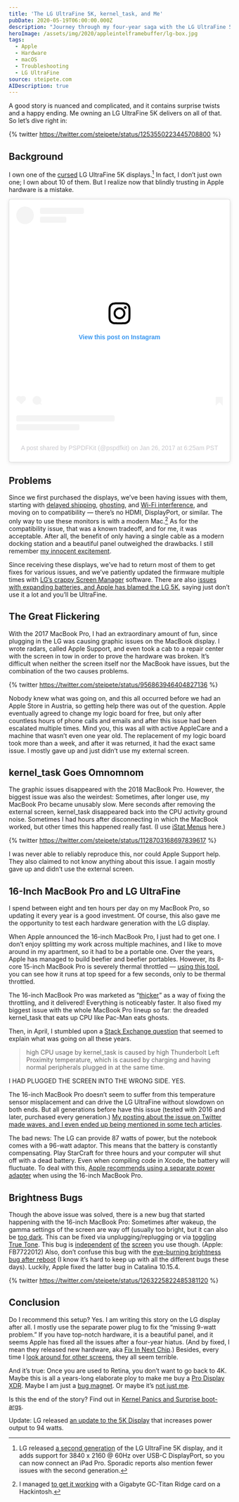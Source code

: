```yaml
---
title: 'The LG UltraFine 5K, kernel_task, and Me'
pubDate: 2020-05-19T06:00:00.000Z
description: "Journey through my four-year saga with the LG UltraFine 5K display, from initial excitement to troubleshooting numerous issues across multiple MacBook Pro generations. I uncover how the display's problems evolved from Wi-Fi interference and ghosting to causing system slowdowns with excessive kernel_task CPU usage. The surprising solution? Simply plugging the monitor into the right side of the MacBook. This detailed account includes insights on thermal sensors, power delivery challenges, and brightness bugs, offering practical advice for anyone using this temperamental but beautiful display."
heroImage: /assets/img/2020/appleintelframebuffer/lg-box.jpg
tags:
  - Apple
  - Hardware
  - macOS
  - Troubleshooting
  - LG UltraFine
source: steipete.com
AIDescription: true
---
```


A good story is nuanced and complicated, and it contains surprise twists and a happy ending. Me owning an LG UltraFine 5K delivers on all of that. So let’s dive right in:

{% twitter https://twitter.com/steipete/status/1253550223445708800 %}

## Background

I own one of the [cursed](https://mjtsai.com/blog/2020/02/03/macos-display-problems/) LG UltraFine 5K displays.[^1] In fact, I don’t just own one; I own about 10 of them. But I realize now that blindly trusting in Apple hardware is a mistake.

<blockquote class="instagram-media" data-instgrm-permalink="https://www.instagram.com/p/BPuxofmASSQ/?utm_source=ig_embed&amp;utm_campaign=loading" data-instgrm-version="12" style=" background:#FFF; border:0; border-radius:3px; box-shadow:0 0 1px 0 rgba(0,0,0,0.5),0 1px 10px 0 rgba(0,0,0,0.15); margin: 1px; max-width:540px; min-width:326px; padding:0; width:99.375%; width:-webkit-calc(100% - 2px); width:calc(100% - 2px);"><div style="padding:16px;"> <a href="https://www.instagram.com/p/BPuxofmASSQ/?utm_source=ig_embed&amp;utm_campaign=loading" style=" background:#FFFFFF; line-height:0; padding:0 0; text-align:center; text-decoration:none; width:100%;" target="_blank"> <div style=" display: flex; flex-direction: row; align-items: center;"> <div style="background-color: #F4F4F4; border-radius: 50%; flex-grow: 0; height: 40px; margin-right: 14px; width: 40px;"></div> <div style="display: flex; flex-direction: column; flex-grow: 1; justify-content: center;"> <div style=" background-color: #F4F4F4; border-radius: 4px; flex-grow: 0; height: 14px; margin-bottom: 6px; width: 100px;"></div> <div style=" background-color: #F4F4F4; border-radius: 4px; flex-grow: 0; height: 14px; width: 60px;"></div></div></div><div style="padding: 19% 0;"></div> <div style="display:block; height:50px; margin:0 auto 12px; width:50px;"><svg width="50px" height="50px" viewBox="0 0 60 60" version="1.1" xmlns="https://www.w3.org/2000/svg" xmlns:xlink="https://www.w3.org/1999/xlink"><g stroke="none" stroke-width="1" fill="none" fill-rule="evenodd"><g transform="translate(-511.000000, -20.000000)" fill="#000000"><g><path d="M556.869,30.41 C554.814,30.41 553.148,32.076 553.148,34.131 C553.148,36.186 554.814,37.852 556.869,37.852 C558.924,37.852 560.59,36.186 560.59,34.131 C560.59,32.076 558.924,30.41 556.869,30.41 M541,60.657 C535.114,60.657 530.342,55.887 530.342,50 C530.342,44.114 535.114,39.342 541,39.342 C546.887,39.342 551.658,44.114 551.658,50 C551.658,55.887 546.887,60.657 541,60.657 M541,33.886 C532.1,33.886 524.886,41.1 524.886,50 C524.886,58.899 532.1,66.113 541,66.113 C549.9,66.113 557.115,58.899 557.115,50 C557.115,41.1 549.9,33.886 541,33.886 M565.378,62.101 C565.244,65.022 564.756,66.606 564.346,67.663 C563.803,69.06 563.154,70.057 562.106,71.106 C561.058,72.155 560.06,72.803 558.662,73.347 C557.607,73.757 556.021,74.244 553.102,74.378 C549.944,74.521 548.997,74.552 541,74.552 C533.003,74.552 532.056,74.521 528.898,74.378 C525.979,74.244 524.393,73.757 523.338,73.347 C521.94,72.803 520.942,72.155 519.894,71.106 C518.846,70.057 518.197,69.06 517.654,67.663 C517.244,66.606 516.755,65.022 516.623,62.101 C516.479,58.943 516.448,57.996 516.448,50 C516.448,42.003 516.479,41.056 516.623,37.899 C516.755,34.978 517.244,33.391 517.654,32.338 C518.197,30.938 518.846,29.942 519.894,28.894 C520.942,27.846 521.94,27.196 523.338,26.654 C524.393,26.244 525.979,25.756 528.898,25.623 C532.057,25.479 533.004,25.448 541,25.448 C548.997,25.448 549.943,25.479 553.102,25.623 C556.021,25.756 557.607,26.244 558.662,26.654 C560.06,27.196 561.058,27.846 562.106,28.894 C563.154,29.942 563.803,30.938 564.346,32.338 C564.756,33.391 565.244,34.978 565.378,37.899 C565.522,41.056 565.552,42.003 565.552,50 C565.552,57.996 565.522,58.943 565.378,62.101 M570.82,37.631 C570.674,34.438 570.167,32.258 569.425,30.349 C568.659,28.377 567.633,26.702 565.965,25.035 C564.297,23.368 562.623,22.342 560.652,21.575 C558.743,20.834 556.562,20.326 553.369,20.18 C550.169,20.033 549.148,20 541,20 C532.853,20 531.831,20.033 528.631,20.18 C525.438,20.326 523.257,20.834 521.349,21.575 C519.376,22.342 517.703,23.368 516.035,25.035 C514.368,26.702 513.342,28.377 512.574,30.349 C511.834,32.258 511.326,34.438 511.181,37.631 C511.035,40.831 511,41.851 511,50 C511,58.147 511.035,59.17 511.181,62.369 C511.326,65.562 511.834,67.743 512.574,69.651 C513.342,71.625 514.368,73.296 516.035,74.965 C517.703,76.634 519.376,77.658 521.349,78.425 C523.257,79.167 525.438,79.673 528.631,79.82 C531.831,79.965 532.853,80.001 541,80.001 C549.148,80.001 550.169,79.965 553.369,79.82 C556.562,79.673 558.743,79.167 560.652,78.425 C562.623,77.658 564.297,76.634 565.965,74.965 C567.633,73.296 568.659,71.625 569.425,69.651 C570.167,67.743 570.674,65.562 570.82,62.369 C570.966,59.17 571,58.147 571,50 C571,41.851 570.966,40.831 570.82,37.631"></path></g></g></g></svg></div><div style="padding-top: 8px;"> <div style=" color:#3897f0; font-family:Arial,sans-serif; font-size:14px; font-style:normal; font-weight:550; line-height:18px;"> View this post on Instagram</div></div><div style="padding: 12.5% 0;"></div> <div style="display: flex; flex-direction: row; margin-bottom: 14px; align-items: center;"><div> <div style="background-color: #F4F4F4; border-radius: 50%; height: 12.5px; width: 12.5px; transform: translateX(0px) translateY(7px);"></div> <div style="background-color: #F4F4F4; height: 12.5px; transform: rotate(-45deg) translateX(3px) translateY(1px); width: 12.5px; flex-grow: 0; margin-right: 14px; margin-left: 2px;"></div> <div style="background-color: #F4F4F4; border-radius: 50%; height: 12.5px; width: 12.5px; transform: translateX(9px) translateY(-18px);"></div></div><div style="margin-left: 8px;"> <div style=" background-color: #F4F4F4; border-radius: 50%; flex-grow: 0; height: 20px; width: 20px;"></div> <div style=" width: 0; height: 0; border-top: 2px solid transparent; border-left: 6px solid #f4f4f4; border-bottom: 2px solid transparent; transform: translateX(16px) translateY(-4px) rotate(30deg)"></div></div><div style="margin-left: auto;"> <div style=" width: 0px; border-top: 8px solid #F4F4F4; border-right: 8px solid transparent; transform: translateY(16px);"></div> <div style=" background-color: #F4F4F4; flex-grow: 0; height: 12px; width: 16px; transform: translateY(-4px);"></div> <div style=" width: 0; height: 0; border-top: 8px solid #F4F4F4; border-left: 8px solid transparent; transform: translateY(-4px) translateX(8px);"></div></div></div> <div style="display: flex; flex-direction: column; flex-grow: 1; justify-content: center; margin-bottom: 24px;"> <div style=" background-color: #F4F4F4; border-radius: 4px; flex-grow: 0; height: 14px; margin-bottom: 6px; width: 224px;"></div> <div style=" background-color: #F4F4F4; border-radius: 4px; flex-grow: 0; height: 14px; width: 144px;"></div></div></a><p style=" color:#c9c8cd; font-family:Arial,sans-serif; font-size:14px; line-height:17px; margin-bottom:0; margin-top:8px; overflow:hidden; padding:8px 0 7px; text-align:center; text-overflow:ellipsis; white-space:nowrap;"><a href="https://www.instagram.com/p/BPuxofmASSQ/?utm_source=ig_embed&amp;utm_campaign=loading" style=" color:#c9c8cd; font-family:Arial,sans-serif; font-size:14px; font-style:normal; font-weight:normal; line-height:17px; text-decoration:none;" target="_blank">A post shared by PSPDFKit (@pspdfkit)</a> on <time style=" font-family:Arial,sans-serif; font-size:14px; line-height:17px;" datetime="2017-01-26T14:25:55+00:00">Jan 26, 2017 at 6:25am PST</time></p></div></blockquote> <script async src="//www.instagram.com/embed.js"></script>

## Problems

Since we first purchased the displays, we’ve been having issues with them, starting with [delayed shipping](https://mjtsai.com/blog/2016/12/20/lg-5k-ultrafine-display-delayed/), [ghosting](https://www.reddit.com/r/mac/comments/a2vf8i/lg_5k_ultrafine_ghosting/), and [Wi-Fi interference](https://www.macrumors.com/2017/03/15/lg-ultrafine-5k-shielding-fixed/), and moving on to compatibility — there’s no HDMI, DisplayPort, or similar. The only way to use these monitors is with a modern Mac.[^2] As for the compatibility issue, that was a known tradeoff, and for me, it was acceptable. After all, the benefit of only having a single cable as a modern docking station and a beautiful panel outweighed the drawbacks. I still remember [my innocent excitement](https://twitter.com/steipete/status/819869709294325760).

Since receiving these displays, we’ve had to return most of them to get fixes for various issues, and we’ve patiently updated the firmware multiple times with [LG’s crappy Screen Manager](https://twitter.com/steipete/status/915141641308172288) software. There are also [issues with expanding batteries, and Apple has blamed the LG 5K](https://twitter.com/steipete/status/1232654186598281216), saying just don’t use it a lot and you’ll be UltraFine.

## The Great Flickering

With the 2017 MacBook Pro, I had an extraordinary amount of fun, since plugging in the LG was causing graphic issues on the MacBook display. I wrote radars, called Apple Support, and even took a cab to a repair center with the screen in tow in order to prove the hardware was broken. It’s difficult when neither the screen itself nor the MacBook have issues, but the combination of the two causes problems.

{% twitter https://twitter.com/steipete/status/956863946404827136 %}

Nobody knew what was going on, and this all occurred before we had an Apple Store in Austria, so getting help there was out of the question. Apple eventually agreed to change my logic board for free, but only after countless hours of phone calls and emails and after this issue had been escalated multiple times. Mind you, this was all with active AppleCare and a machine that wasn’t even one year old. The replacement of my logic board took more than a week, and after it was returned, it had the exact same issue. I mostly gave up and just didn’t use my external screen. 

## kernel_task Goes Omnomnom

The graphic issues disappeared with the 2018 MacBook Pro. However, the biggest issue was also the weirdest: Sometimes, after longer use, my MacBook Pro became unusably slow. Mere seconds after removing the external screen, kernel_task disappeared back into the CPU activity ground noise. Sometimes I had hours after disconnecting in which the MacBook worked, but other times this happened really fast. (I use [iStat Menus](https://bjango.com/mac/istatmenus/) here.) 

{% twitter https://twitter.com/steipete/status/1128703168697839617 %}

I was never able to reliably reproduce this, nor could Apple Support help. They also claimed to not know anything about this issue. I again mostly gave up and didn’t use the external screen.

## 16-Inch MacBook Pro and LG UltraFine

I spend between eight and ten hours per day on my MacBook Pro, so updating it every year is a good investment. Of course, this also gave me the opportunity to test each hardware generation with the LG display. 

When Apple announced the 16-inch MacBook Pro, I just had to get one. I don’t enjoy splitting my work across multiple machines, and I like to move around in my apartment, so it had to be a portable one. Over the years, Apple has managed to build beefier and beefier portables. However, its 8-core 15-inch MacBook Pro is severely thermal throttled — [using this tool](https://software.intel.com/content/www/us/en/develop/articles/intel-power-gadget.html), you can see how it runs at top speed for a few seconds, only to be thermal throttled.

The 16-inch MacBook Pro was marketed as “[thicker](https://www.theverge.com/2019/11/18/20971297/macbook-pro-16-inch-battery-apple-thickness-teardown-ifixit)” as a way of fixing the throttling, and it delivered! Everything is noticeably faster. It also fixed my biggest issue with the whole MacBook Pro lineup so far: the dreaded kernel_task that eats up CPU like Pac-Man eats ghosts. 

Then, in April, I stumbled upon a [Stack Exchange question](https://apple.stackexchange.com/questions/363337/how-to-find-cause-of-high-kernel-task-cpu-usage) that seemed to explain what was going on all these years.

>high CPU usage by kernel_task is caused by high Thunderbolt Left Proximity temperature, which is caused by charging and having normal peripherals plugged in at the same time.

I HAD PLUGGED THE SCREEN INTO THE WRONG SIDE. YES.

The 16-inch MacBook Pro doesn’t seem to suffer from this temperature sensor misplacement and can drive the LG UltraFine without slowdown on both ends. But all generations before have this issue (tested with 2016 and later, purchased every generation.) [My posting about the issue on Twitter made waves, and I even ended up being mentioned in some tech articles](https://www.trustedreviews.com/news/is-there-really-a-wrong-way-to-charge-a-macbook-pro-4026796).

The bad news: The LG can provide 87 watts of power, but the notebook comes with a 96-watt adaptor. This means that the battery is constantly compensating. Play StarCraft for three hours and your computer will shut off with a dead battery. Even when compiling code in Xcode, the battery will fluctuate. To deal with this, [Apple recommends using a separate power adapter](https://twitter.com/BesherMaleh/status/1206434150078656512) when using the 16-inch MacBook Pro.

## Brightness Bugs

Though the above issue was solved, there is a new bug that started happening with the 16-inch MacBook Pro: Sometimes after wakeup, the gamma settings of the screen are way off (usually too bright, but it can also be [too dark](https://twitter.com/tkanzakic/status/1263345836538421248?s=21). This can be fixed via unplugging/replugging or via [toggling True Tone](https://twitter.com/nicholascooke/status/1263244851266510848?s=21). This bug is [independent](https://twitter.com/sdw/status/1263226044435140608?s=21) [of](https://twitter.com/alihilal94/status/1263227224217595904?s=21) [the](https://twitter.com/oleg_v_soloviev/status/1263314894918729735?s=21) [screen](https://twitter.com/nicholascooke/status/1263244851266510848?s=21) you use though. (Apple: FB7722012) Also, don’t confuse this bug with the [eye-burning brightness bug after reboot](https://macperformanceguide.com/blog/2020/20200107_1436-2019MacPro-LG5K-maximum-brightness-after-reboot.html) (I know it’s hard to keep up with all the different bugs these days). Luckily, Apple fixed the latter bug in Catalina 10.15.4.

{% twitter https://twitter.com/steipete/status/1263225822485381120 %}

## Conclusion

Do I recommend this setup? Yes. I am writing this story on the LG display after all. I mostly use the separate power plug to fix the “missing 9-watt problem.” If you have top-notch hardware, it is a beautiful panel, and it seems Apple has fixed all the issues after a four-year hiatus. (And by fixed, I mean they released new hardware, aka [Fix In Next Chip](https://twitter.com/blelbach/status/1258680434432458752).) Besides, every time I [look around for other screens](https://mjtsai.com/blog/2019/06/26/the-great-monitor-search-continues/), they all seem terrible.

And it’s true: Once you are used to Retina, you don’t want to go back to 4K. Maybe this is all a years-long elaborate ploy to make me buy a [Pro Display XDR](https://www.apple.com/pro-display-xdr/). Maybe I am just a [bug magnet](https://twitter.com/steipete/status/1253979468164673536). Or maybe it’s [not just me](https://mjtsai.com/blog/2017/01/09/lg-ultrafine-5k-reviews/).

Is this the end of the story? Find out in [Kernel Panics and Surprise boot-args](https://steipete.com/posts/kernel-panic-surprise-boot-args/).

Update: LG released [an update to the 5K Display](http://www.lgnewsroom.com/2019/07/lg-introduces-new-ultrafine-5k-display-2/) that increases power output to 94 watts.

[^1]: LG released [a second generation](https://9to5mac.com/2019/07/30/new-lg-ultrafine-5k-display/) of the LG UltraFine 5K display, and it adds support for 3840 x 2160 @ 60Hz over USB-C DisplayPort, so you can now connect an iPad Pro. Sporadic reports also mention fewer issues with the second generation.

[^2]: I managed [to get it working](https://www.reddit.com/r/hackintosh/comments/ae8d6c/is_it_possible_to_build_a_hackintosh_that/) with a Gigabyte GC-Titan Ridge card on a Hackintosh.
